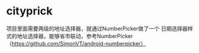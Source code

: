 # cityprick
项目里面需要两级的地址选择器，就通过NumberPicker做了一个
日期选择器样式的地址选择器，能够省市联动，参考NumberPicker（https://github.com/SimonVT/android-numberpicker）
